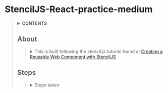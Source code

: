# StencilJS-React-practice-medium
>
> <details>
>  <summary><b>CONTENTS</b></summary>
>
>> | [About](https://github.com/mmmoore1313/StencilJS-React-practice-medium#about) | [Technologies Used](https://github.com/mmmoore1313/StencilJS-React-practice-medium#technologies-used) |
>> |--|--|
>> | [Steps](https://github.com/mmmoore1313/StencilJS-React-practice-medium#steps) | [Links](https://github.com/mmmoore1313/StencilJS-React-practice-medium#links) |
> </details>
>
> ## About
>> <details>
>>  <summary>This is built following the stencil.js tutorial found at <a href="https://medium.com/stencil-tricks/creating-reusable-a-reusable-web-component-with-stenciljs-b2842af54c51">Creating a Reusable Web Component with StencilJS</a></summary>
>> 
>>> 
>>###### [Return to top](https://github.com/mmmoore1313/StencilJS-React-practice-medium)
>> </details>
> ## Steps
>> <details>
>>  <summary>Steps taken</summary>
>>
>>> <details>
>>>  <summary>1. Create a project directory</summary>
>>>
>>>> 1.1- `mkdir <projectname>`  
>>>> 1.2- `cd <projectname>`
>>> </details>
>>> <details>
>>>  <summary>2. Initialize the stencil</summary>
>>>
>>>> 2.1- Run `npm init`  
>>>> 2.2- Choose the `component` option  
>>>> 2.3- Name your project  
>>>> 2.4- Run `npm install`
>>> </details>
>>> <details>
>>>  <summary>3. Create a component.</summary>
>>>
>>>> <details>
>>>>  <summary>3.1- Create <code>component</code> directory</summary>
>>>>
>>>>> ``` 
>>>>> mkdir src/components/my-accordion
>>>>> ``` 
>>>> </details>
>>>> <details>
>>>>  <summary>3.2- Create and fill out file <code>component.tsx</code></summary>
>>>>
>>>>> <details>
>>>>>  <summary>3.2.1- Create <code>component.tsx</code></summary>
>>>>>
>>>>>> ``` 
>>>>>> touch src/components/my-accordion/my-accordion.tsx
>>>>>> ``` 
>>>>> </details>  
>>>>> <details>
>>>>>  <summary>3.2.2- <code>my-accordion.tsx</code></summary>
>>>>>
>>>>>> ``` 
>>>>>> import { Component, State, EventEmitter, Event, Prop, h } from '@stencil/core';
>>>>>> 
>>>>>> @Component({
>>>>>>   tag: 'my-accordion',
>>>>>>   styleUrl: 'my-accordion.scss',
>>>>>>   shadow: true
>>>>>> })
>>>>>> 
>>>>>> export class MyComponent {
>>>>>> 
>>>>>>   @State() toggle: boolean = false;
>>>>>> 
>>>>>>   @Event() onToggle: EventEmitter;
>>>>>> 
>>>>>>   @Prop() label: string;
>>>>>> 
>>>>>>   @Prop() description: string;
>>>>>> 
>>>>>>   @Prop() width: string;
>>>>>> 
>>>>>>   @Prop() color: string;
>>>>>> 
>>>>>>   toggleComponent() {
>>>>>>     this.toggle = !this.toggle;
>>>>>>     this.onToggle.emit({ visible: this.toggle });
>>>>>>   }
>>>>>> 
>>>>>>   render() {
>>>>>> 
>>>>>>     return (
>>>>>>       <div>
>>>>>>       <button class="accordion"
>>>>>>       style={{
>>>>>>         width: this.width,
>>>>>>         backgroundColor: this.color,
>>>>>>       }}
>>>>>>       onClick={() => this.toggleComponent()}>
>>>>>>       {this.label}
>>>>>>       {this.toggle ? <span>&#9650;</span> : <span>&#9660;</span>}
>>>>>>       </button>
>>>>>>       <div class={`content-box ${this.toggle ? 'open' : 'close'}`}
>>>>>>       style={{width: this.width}}>
>>>>>>       <p>{this.description}</p>
>>>>>>       </div>
>>>>>>       </div>
>>>>>>     )
>>>>>>   }
>>>>>> }
>>>>>> ``` 
>>>>> </details>
>>>> </details>
>>>> <details>
>>>>  <summary>3.3- Create a <code>component.scss</code> file</summary>
>>>>
>>>>> <details>
>>>>>  <summary>3.3.1- Create <code>component.scss</code></summary>
>>>>>
>>>>>> ``` 
>>>>>> touch src/components/my-accordion/my-accordion.scss
>>>>>> ``` 
>>>>> </details> 
>>>>> <details>
>>>>>  <summary>3.3.2- Fill out <code>component.scss</code> file</summary>
>>>>>
>>>>>> ``` 
>>>>>> * {
>>>>>>     font-family: 'Lato', sans-serif;
>>>>>> }
>>>>>> 
>>>>>> .container {
>>>>>>     display: flex;
>>>>>>     flex-direction: column;
>>>>>>     justify-content: center;
>>>>>>     align-items: center
>>>>>> }
>>>>>> 
>>>>>> .accordion {
>>>>>>     cursor: pointer;
>>>>>>     padding: 18px;
>>>>>>     text-align: left;
>>>>>>     border-radius: 20px;
>>>>>>     font-size: 1.2rem;
>>>>>>     font-weight: bold;
>>>>>>     outline: 0;
>>>>>>     span {
>>>>>>         float: right;
>>>>>>     }
>>>>>> }
>>>>>>  
>>>>>>  .open {
>>>>>>     display: block;
>>>>>>     height: auto;
>>>>>>     border-radius: 20px;
>>>>>>     border: 0.5px solid rgb(199, 197, 197);
>>>>>>     width: 200px;
>>>>>>  }
>>>>>> 
>>>>>>  p {
>>>>>>     padding: 18px;
>>>>>>  }
>>>>>> 
>>>>>>  .close {
>>>>>>     display: none;
>>>>>>  }
>>>>>> ``` 
>>>>> </details>
>>>> </details>
>>>> <details>
>>>>  <summary>3.4- Insert the <code>component</code> into the <code>body</code> <code>index.html</code></summary>
>>>>
>>>>> ``` 
>>>>> <body>
>>>>>   <my-accordion width='100%' 
>>>>>                 label='Bacon Ipsum'
>>>>>                 color='pink'
>>>>>                 description="Bacon ipsum dolor amet pork chop sausage turkey spare ribs ham hock cupim pork loin capicola bacon ham filet mignon prosciutto boudin turducken. Shank corned beef burgdoggen jowl ribeye. Ham pork pastrami rump meatball buffalo venison andouille picanha fatback pork loin. Venison doner porchetta, chicken leberkas fatback burgdoggen ham andouille landjaeger alcatra. Pork belly pork jerky prosciutto leberkas tail salami tongue frankfurter turducken short loin flank."></my-accordion>
>>>>>   <my-accordion width='100%'
>>>>>                 label='Cat Ipsum'
>>>>>                 color='aquamarine'
>>>>>                 description="Human give me attention meow i want to go outside let me go outside nevermind inside is better but cats are cute flex claws on the human's belly and purr like a lawnmower find something else more interesting, yet lick sellotape lick butt and make a weird face. The cat was chasing the mouse lick the plastic bag for furrier and even more furrier hairball but scratch at door to be let outside, get let out then scratch at door immmediately after to be let back in. "></my-accordion>
>>>>>   <my-accordion width='100%'
>>>>>                 color='#eee'
>>>>>                 description="I feel empty."></my-accordion>
>>>>> </body>
>>>>> ``` 
>>>> </details>
>>>> <details>
>>>>  <summary>3.5- Run <code>npm start</code></summary>
>>>>
>>>>> ``` 
>>>>> npm start
>>>>> ``` 
>>>> </details>
>>>> <details>
>>>>  <summary>3.6- Publish your package</summary>
>>>>
>>>>> <details>
>>>>>  <summary>3.6.1- Build your component</summary>
>>>>>
>>>>>> ``` 
>>>>>> npm run build
>>>>>> ``` 
>>>>> </details>
>>>>> <details>
>>>>>  <summary>3.6.2- Publish your compnent</summary>
>>>>>
>>>>>> ``` 
>>>>>> npm publish
>>>>>> ``` 
>>>>> </details>
>>>> </details>


